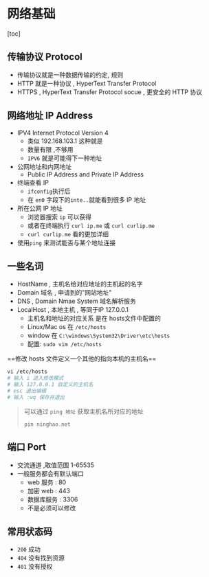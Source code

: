 # 网络基础

[toc]

## 传输协议 Protocol

- 传输协议就是一种数据传输的约定, 规则
- HTTP 就是一种协议 , HyperText Transfer Protocol
- HTTPS , HyperText Transfer Protocol socue , 更安全的 HTTP 协议

## 网络地址 IP Address

- IPV4 Internet Protocol Version 4
  - 类似 192.168.103.1 这种就是
  - 数量有限 ,不够用
  - `IPV6` 就是可能得下一种地址
- 公网地址和内网地址
  - Public IP Address and Private IP Address
- 终端查看 IP
  - `ifconfig`执行后
  - 在 `en0` 字段下的`inte..`就能看到很多 IP 地址
- 所在公网 IP 地址
  - 浏览器搜索 `ip` 可以获得
  - 或者在终端执行 `curl ip.me` 或 `curl curlip.me`
  - `curl curlip.me` 看的更加详细
- 使用`ping` 来测试能否与某个地址连接

## 一些名词

- HostName , 主机名给对应地址的主机起的名字
- Domain 域名 , 申请到的"网站地址"
- DNS , Domain Nmae System 域名解析服务
- LocalHost , 本地主机 , 等同于IP 127.0.0.1
  - 主机名和地址的对应关系 是在 hosts文件中配置的
  - Linux/Mac os 在 `/etc/hosts`
  - window 在 `C:\windows\System32\Driver\etc\hosts`
  - 配置: `sudo vim /etc/hosts`

==修改 hosts 文件定义一个其他的指向本机的主机名==

```zsh
vi /etc/hosts
# 输入 i 进入修改模式
# 输入 127.0.0.1 自定义的主机名
# esc 退出编辑
# 输入 :wq 保存并退出 
```

> 可以通过 `ping 地址` 获取主机名所对应的地址
>
> `pin ninghao.net`

## 端口 Port

- 交流通道 ,取值范围 1-65535
- 一般服务都会有默认端口
  - web 服务 : 80
  - 加密 web : 443
  - 数据库服务 : 3306
  - 不是必须可以修改

## 常用状态码

- `200` 成功
- `404` 没有找到资源
- `401` 没有授权

